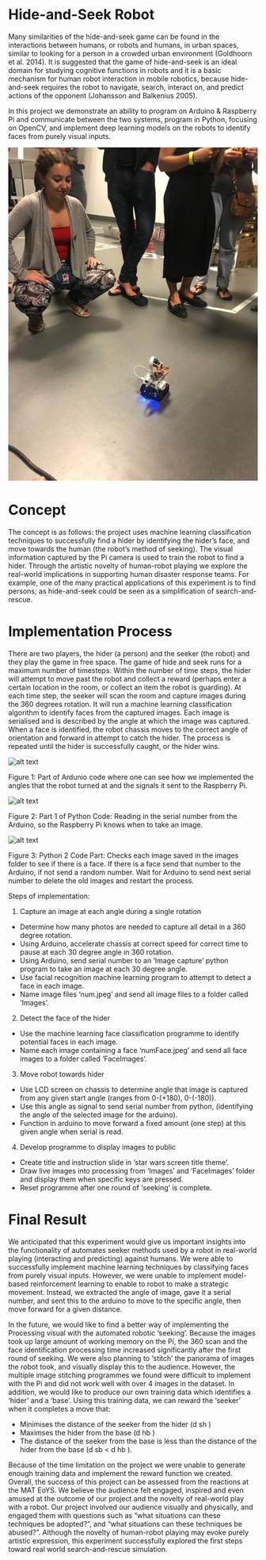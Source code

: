 # Hide-and-Seek Robot
Many similarities of the hide-and-seek game can be found in the interactions between humans, or robots and humans, in urban spaces, similar to looking for a person in a crowded urban environment (Goldhoorn et al. 2014). It is suggested that the game of hide-and-seek is an ideal domain for studying cognitive functions in robots and it is a basic mechanism for human robot interaction in mobile robotics, because hide-and-seek requires the robot to navigate, search, interact on, and predict actions of the opponent (Johansson and Balkenius 2005).   

In this project we demonstrate an ability to program on Arduino &amp; Raspberry Pi and communicate between the two systems, program in Python, focusing on OpenCV, and implement deep learning models on the robots to identify faces from purely visual inputs.

![Demoing our Robot at the MAT End of Year Show](https://github.com/ChristinaLast/hide-and-seek-robot/blob/master/robot_demo.jpg)

# Concept
The concept is as follows: the project uses machine learning classification techniques to successfully find a hider by identifying the hider’s face, and move towards the human (the robot’s method of seeking). The visual information captured by the Pi camera is used to train the robot to find a hider. Through the artistic novelty of human-robot playing we explore the real-world implications in supporting human disaster response teams. For example, one of the many practical applications of this experiment is to find persons; as hide-and-seek could be seen as a simplification of search-and-rescue.

# Implementation Process
There are two players, the hider (a person) and the seeker (the robot) and they play the game in free space. The game of hide and seek runs for a maximum number of timesteps. Within the number of time steps, the hider will attempt to move past the robot and collect a reward (perhaps enter a certain location in the room, or collect an item the robot is guarding). At each time step, the seeker will scan the room and capture images during the 360 degrees rotation. It will run a machine learning classification algorithm to identify faces from the captured images.  Each image is serialised and is described by the angle at which the image was captured. When a face is identified, the robot chassis moves to the correct angle of orientation and forward in attempt to catch the hider. The process is repeated until the hider is successfully caught, or the hider wins.

![alt text](https://raw.githubusercontent.com/username/projectname/branch/path/to/img.png)

Figure 1: Part of Ardunio code where one can see how we implemented the angles that the robot turned at and the signals it sent to the Raspberry Pi.

![alt text](https://raw.githubusercontent.com/username/projectname/branch/path/to/img.png)

Figure 2: Part 1 of Python Code: Reading in the serial number from the Arduino, so the Raspberry Pi knows when to take an image.

![alt text](https://raw.githubusercontent.com/username/projectname/branch/path/to/img.png)

Figure 3: Python 2 Code Part: Checks each image saved in the images folder to see if there is a face. If there is a face send that number to the Arduino, if not send a random number. Wait for Arduino to send next serial number to delete the old images and restart the process.

Steps of implementation:
1. Capture an image at each angle during a single rotation
- Determine how many photos are needed to capture all detail in a 360 degree rotation.
- Using Arduino, accelerate chassis at correct speed for correct time to pause at each 30 degree angle in 360 rotation.
- Using Arduino, send serial number to an ‘Image capture’ python program to take an image at each 30 degree angle.
- Use facial recognition machine learning program to attempt to detect a face in each image.
- Name image files ‘num.jpeg’ and send all image files to a folder called ‘Images’.
2. Detect the face of the hider
- Use the machine learning face classification programme to identify potential faces in each image.
- Name each image containing a face ‘numFace.jpeg’ and send all face images to a folder called ‘FaceImages’.
3. Move robot towards hider
- Use LCD screen on chassis to determine angle that image is captured from any given start angle (ranges from 0-(+180), 0-(-180)).
- Use this angle as signal to send serial number from python, (identifying the angle of the selected image for the arduino).
- Function in arduino to move forward a fixed amount (one step) at this given angle when serial is read.
4. Develop programme to display images to public
- Create title and instruction slide in ‘star wars screen title theme’.
- Draw live images into processing from ‘Images’ and ‘FaceImages’ folder and display them when specific keys are pressed.
- Reset programme after one round of ‘seeking’ is complete.

# Final Result
We anticipated that this experiment would give us important insights into the functionality of automates seeker methods used by a robot in real-world playing (interacting and predicting) against humans. We were able to successfully implement machine learning techniques by classifying faces from purely visual inputs. However, we were unable to implement model-based reinforcement learning to enable to robot to make a strategic movement. Instead, we extracted the angle of image, gave it a serial number, and sent this to the arduino to move to the specific angle, then move forward for a given distance.

In the future, we would like to find a better way of implementing the Processing visual with the automated robotic ‘seeking’. Because the images took up large amount of working memory on the Pi, the 360 scan and the face identification processing time increased significantly after the first round of seeking. We were also planning to ‘stitch’ the panorama of images the robot took, and visually display this to the audience. However, the multiple image stitching programmes we found were difficult to implement with the Pi and did not work well with over 4 images in the dataset. In addition, we would like to produce our own training data which identifies a ‘hider’ and a ‘base’. Using this training data, we can reward the ‘seeker’ when it completes a move that:
- Minimises the distance of the seeker from the hider (d sh )
- Maximses the hider from the base (d hb )
- The distance of the seeker from the base is less than the distance of the hider from the base (d sb < d hb ).

Because of the time limitation on the project we were unable to generate enough training data and implement the reward function we created. Overall, the success of this project can be assessed from the reactions at the MAT EoYS. We believe the audience felt engaged, inspired and even amused at the outcome of our project and the novelty of real-world play with a robot. Our project involved our audience visually and physically, and engaged them with questions such as “what situations can these techniques be adopted?”, and “what situations can these techniques be abused?”. Although the novelty of human-robot playing may evoke purely artistic expression, this experiment successfully explored the first steps toward real world search-and-rescue simulation.
